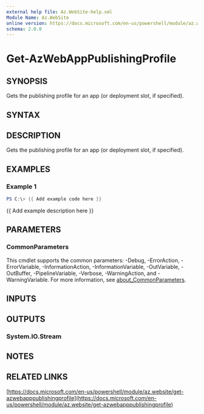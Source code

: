 ```yaml
---
external help file: Az.WebSite-help.xml
Module Name: Az.WebSite
online version: https://docs.microsoft.com/en-us/powershell/module/az.website/get-azwebapppublishingprofile
schema: 2.0.0
---
```


# Get-AzWebAppPublishingProfile

## SYNOPSIS
Gets the publishing profile for an app (or deployment slot, if specified).

## SYNTAX

## DESCRIPTION
Gets the publishing profile for an app (or deployment slot, if specified).

## EXAMPLES

### Example 1
```powershell
PS C:\> {{ Add example code here }}
```

{{ Add example description here }}

## PARAMETERS

### CommonParameters
This cmdlet supports the common parameters: -Debug, -ErrorAction, -ErrorVariable, -InformationAction, -InformationVariable, -OutVariable, -OutBuffer, -PipelineVariable, -Verbose, -WarningAction, and -WarningVariable. For more information, see [about_CommonParameters](http://go.microsoft.com/fwlink/?LinkID=113216).

## INPUTS

## OUTPUTS

### System.IO.Stream
## NOTES

## RELATED LINKS

[https://docs.microsoft.com/en-us/powershell/module/az.website/get-azwebapppublishingprofile](https://docs.microsoft.com/en-us/powershell/module/az.website/get-azwebapppublishingprofile)

